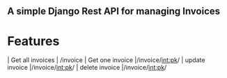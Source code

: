 ## A simple Django Rest API for managing Invoices

# Features
| Get all invoices | /invoice
| Get one invoice  |/invoice/<int:pk>/
| update invoice   |/invoice/<int:pk>/
| delete invoice   |/invoice/<int:pk>/
